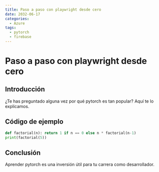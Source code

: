 ```yaml
---
title: Paso a paso con playwright desde cero
date: 2032-06-17
categories:
  - Azure
tags:
  - pytorch
  - firebase
---
```


# Paso a paso con playwright desde cero

## Introducción

¿Te has preguntado alguna vez por qué pytorch es tan popular? Aquí te lo explicamos.

## Código de ejemplo

```python
def factorial(n): return 1 if n == 0 else n * factorial(n-1)
print(factorial(5))
```

## Conclusión

Aprender pytorch es una inversión útil para tu carrera como desarrollador.